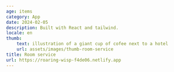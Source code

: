 ```yaml
---
age: items
category: App
date: 2024-02-05
description: Built with React and tailwind.
locale: en
thumb:
    text: illustration of a giant cup of cofee next to a hotel
    url: assets/images/thumb-room-service
title: Room service
url: https://roaring-wisp-f4de06.netlify.app
---
```


